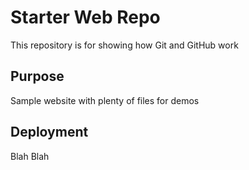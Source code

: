 # Starter Web Repo

This repository is for showing how Git and GitHub work

## Purpose

Sample website with plenty of files for demos
## Deployment
Blah Blah 
